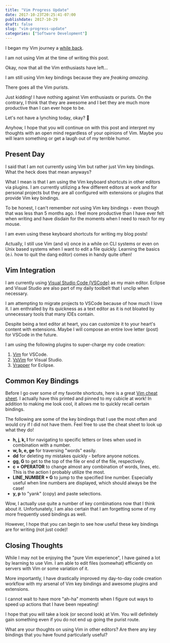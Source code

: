 ```yaml
---
title: "Vim Progress Update"
date: 2017-10-23T20:25:41-07:00
publishdate: 2017-10-29
draft: false
slug: "vim-progress-update"
categories: ["Software Development"]
---
```


I began my Vim journey a [while back](/using-vim-for-a-week).

I am not using Vim at the time of writing this post.

Okay, now that all the Vim enthusiasts have left...

I am still using Vim key bindings because they are *freaking amazing*.

There goes all the Vim purists.

Just kidding! I have nothing against Vim enthusiasts or purists. On the contrary, I think that they are awesome and I bet they are much more productive than I can ever hope to be.

Let's not have a lynching today, okay? 🙂

Anyhow, I hope that you will continue on with this post and interpret my thoughts with an open mind regardless of your opinions of Vim. Maybe you will learn something or get a laugh out of my terrible humor.

## Present Day

I said that I am not currently using Vim but rather just Vim key bindings. What the heck does that mean anyways?

What I mean is that I am using the Vim keyboard shortcuts in other editors via plugins. I am currently utilizing a few different editors at work and for personal projects but they are all configured with extensions or plugins that provide Vim key bindings.

To be honest, I can't remember *not* using Vim key bindings - even though that was less than 5 months ago. I feel more productive than I have ever felt when writing and have disdain for the moments when I need to reach for my mouse.

I am even using these keyboard shortcuts for writing my blog posts!

Actually, I still use Vim (and vi) once in a while on CLI systems or even on Unix based systems when I want to edit a file quickly. Learning the basics (e.i. how to quit the dang editor) comes in handy quite often!

## Vim Integration

I am currently using <a href="https://code.visualstudio.com/" target="_blank">Visual Studio Code (VSCode)</a> as my main editor. Eclipse and Visual Studio are also part of my daily toolbelt that I unclip when necessary.

I am attempting to migrate projects to VSCode because of how much I love it. I am enthralled by its quickness as a text editor as it is not bloated by unnecessary tools that many IDEs contain.

Despite being a text editor at heart, you can customize it to your heart's content with extensions. Maybe I will compose an entire love letter (post) for VSCode in the future.

I am using the following plugins to super-charge my code creation:

1. <a href="https://marketplace.visualstudio.com/items?itemName=vscodevim.vim" target="_blank">Vim</a> for VSCode.
2. <a href="https://marketplace.visualstudio.com/items?itemName=JaredParMSFT.VsVim" target="_blank">VsVim</a> for Visual Studio.
3. <a href="http://vrapper.sourceforge.net/home/" target="_blank">Vrapper</a> for Eclipse.

## Common Key Bindings

Before I go over some of my favorite shortcuts, here is a great <a href="http://www.viemu.com/vi-vim-dvorak-cheat-sheet.gif" target="_blank">Vim cheat sheet</a>. I actually have this printed and pinned to my cubicle at work! In addition to making me look cool, it allows me to quickly recall certain bindings.

The following are some of the key bindings that I use the most often and would cry if I did not have them. Feel free to use the cheat sheet to look up what they do!

* **h, j, k, l** for navigating to specific letters or lines when used in combination with a number.
* **w, b, e, ge** for traversing "words" easily.
* **dd** for deleting my mistakes quickly - before anyone notices.
* **gg, G** to get to the top of the file or end of the file, respectively.
* **c + OPERATOR** to change almost any combination of words, lines, etc. This is the action I probably utilize the most.
* **LINE_NUMBER + G** to jump to the specified line number. Especially useful when line numbers are displayed, which should always be the case!
* **y, p** to "yank" (copy) and paste selections.

Wow, I actually use quite a number of key combinations now that I think about it. Unfortunately, I am also certain that I am forgetting some of my more frequently used bindings as well.

However, I hope that you can begin to see how useful these key bindings are for writing (not just code)!

## Closing Thoughts

While I may not be enjoying the "pure Vim experience", I have gained a lot by learning to use Vim. I am able to edit files (somewhat) efficiently on servers with Vim or some variation of it.

More importantly, I have drastically improved my day-to-day code creation workflow with my arsenal of Vim key bindings and awesome plugins and extensions.

I cannot wait to have more "ah-ha" moments when I figure out ways to speed up actions that I have been repeating!

I hope that you will take a look (or second look) at Vim. You will definitely gain something even if you do not end up going the purist route.

What are your thoughts on using Vim in other editors? Are there any key bindings that you have found particularly useful?
